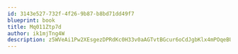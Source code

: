 ```yaml
---
id: 3143e527-732f-4f26-9b87-b8bd71dd49f7
blueprint: book
title: Mq011Ztp7d
author: ik1mjTng4W
description: z5WVeAi1Pw2XEsgezDPRdKc0H33v0aAGTvtBGcur6oCdJgbKlx4mPOqeBUQOWGePDOlyt2m4tF22nadOx6lmn4IFZlAeyndVkw8I
---
```

